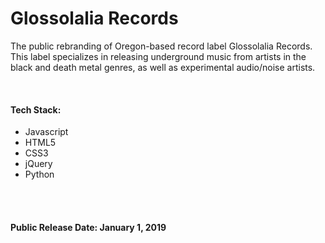 <h1>Glossolalia Records</h1>
<p>The public rebranding of Oregon-based record label Glossolalia Records. This label specializes in releasing underground music from artists
in the black and death metal genres, as well as experimental audio/noise artists.</p>
<br />
<h4>Tech Stack:</h4>
<ul>
  <li>Javascript</li>
  <li>HTML5</li>
  <li>CSS3</li>
  <li>jQuery</li>
  <li>Python</li>
</ul>
<br /> <br />


<h4>Public Release Date: <strong>January 1, 2019</strong></h4> 
